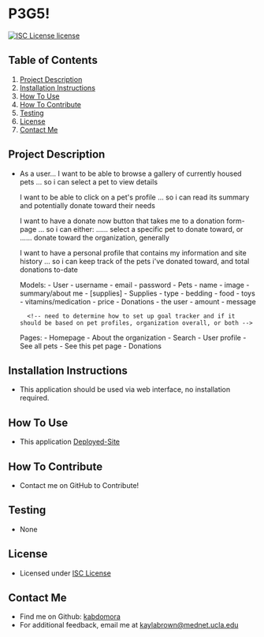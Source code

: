 # P3G5!

  [![ISC License license](https://img.shields.io/badge/License-ISC%20License-blue.svg)](https://choosealicense.com/licenses/isc)

  ## Table of Contents
  1. [Project Description](#project-description)
  2. [Installation Instructions](#installation-instructions)
  3. [How To Use](#how-to-use)
  4. [How To Contribute](#how-to-contribute)
  5. [Testing](#testing)
  6. [License](#license)
  7. [Contact Me](#contact-me)

  ## Project Description
  * As a user...
      I want to be able to browse a gallery of currently housed pets
      ... so i can select a pet to view details

      I want to be able to click on a pet's profile
      ... so i can read its summary and potentially donate toward their needs

      I want to have a donate now button that takes me to a donation form-page
      ... so i can either:
      ...... select a specific pet to donate toward, or
      ...... donate toward the organization, generally

      I want to have a personal profile that contains my information and site history
      ... so i can keep track of the pets i've donated toward, and total donations to-date
        
      
      Models:
        - User
          - username
          - email
          - password
          <!-- - potentially add fields where users can apply to take home an animal -->
        - Pets
          - name
          - image
          - summary/about me
          - [supplies]
        - Supplies
          - type
            - bedding
            - food
            - toys
            - vitamins/medication
          - price
        - Donations
          - the user
          - amount
          - message

          <!-- need to determine how to set up goal tracker and if it should be based on pet profiles, organization overall, or both -->

      Pages: 
        - Homepage
          - About the organization
          - Search
        - User profile
        - See all pets
        - See this pet page
        - Donations
        <!-- - Adopt  -->

  ## Installation Instructions
  * This application should be used via web interface, no installation required.

  ## How To Use
  * This application 
  [Deployed-Site]()

  ## How To Contribute
  * Contact me on GitHub to Contribute!
  
  ## Testing
  * None

  ## License
  * Licensed under [ISC License](https://choosealicense.com/licenses/isc)
  

  ## Contact Me
  * Find me on Github: [kabdomora](http://github.com/kabdomora)
  * For additional feedback, email me at [kaylabrown@mednet.ucla.edu](mailto:kaylabrown@mednet.ucla.edu)

